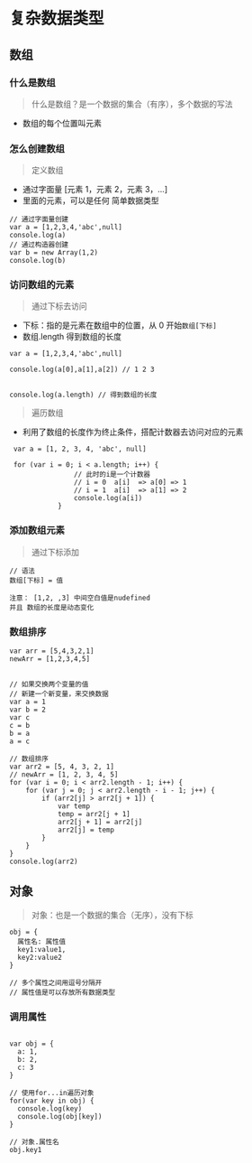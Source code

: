 # 复杂数据类型

## 数组

### 什么是数组

> 什么是数组？是一个数据的集合（有序），多个数据的写法

-   数组的每个位置叫元素

### 怎么创建数组

> 定义数组

-   通过字面量 [元素 1，元素 2，元素 3，...]
-   里面的元素，可以是任何 简单数据类型

```
// 通过字面量创建
var a = [1,2,3,4,'abc',null]
console.log(a)
// 通过构造器创建
var b = new Array(1,2)
console.log(b)
```

### 访问数组的元素

> 通过下标去访问

-   下标：指的是元素在数组中的位置，从 0 开始`数组[下标]`
-   数组.length 得到数组的长度

```
var a = [1,2,3,4,'abc',null]

console.log(a[0],a[1],a[2]) // 1 2 3


console.log(a.length) // 得到数组的长度
```

> 遍历数组

-   利用了数组的长度作为终止条件，搭配计数器去访问对应的元素

```
 var a = [1, 2, 3, 4, 'abc', null]

 for (var i = 0; i < a.length; i++) {
                // 此时的i是一个计数器
                // i = 0  a[i]  => a[0] => 1
                // i = 1  a[i]  => a[1] => 2
                console.log(a[i])
            }
```

### 添加数组元素

> 通过下标添加

```
// 语法
数组[下标] = 值

注意： [1,2, ,3] 中间空白值是nudefined
并且 数组的长度是动态变化
```

### 数组排序

```
var arr = [5,4,3,2,1]
newArr = [1,2,3,4,5]


// 如果交换两个变量的值
// 新建一个新变量，来交换数据
var a = 1
var b = 2
var c
c = b
b = a
a = c

// 数组排序
var arr2 = [5, 4, 3, 2, 1]
// newArr = [1, 2, 3, 4, 5]
for (var i = 0; i < arr2.length - 1; i++) {
    for (var j = 0; j < arr2.length - i - 1; j++) {
        if (arr2[j] > arr2[j + 1]) {
            var temp
            temp = arr2[j + 1]
            arr2[j + 1] = arr2[j]
            arr2[j] = temp
        }
    }
}
console.log(arr2)
```

## 对象

> 对象：也是一个数据的集合（无序），没有下标

```
obj = {
  属性名: 属性值
  key1:value1,
  key2:value2
}

// 多个属性之间用逗号分隔开
// 属性值是可以存放所有数据类型
```

### 调用属性

```

var obj = {
  a: 1,
  b: 2,
  c: 3
}

// 使用for...in遍历对象
for(var key in obj) {
  console.log(key)
  console.log(obj[key])
}

// 对象.属性名
obj.key1
```
